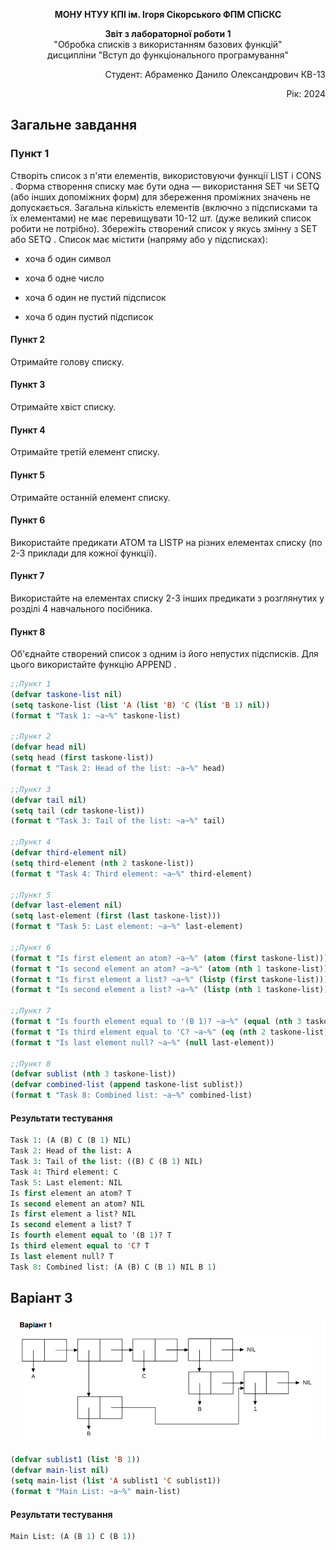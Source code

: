 <p align="center"><b>МОНУ НТУУ КПІ ім. Ігоря Сікорського ФПМ СПіСКС</b></p>

<p align="center">
<b>Звіт з лабораторної роботи 1</b><br/>
"Обробка списків з використанням базових функцій"<br/>
дисципліни "Вступ до функціонального програмування"
</p>

<p align="right">Студент: Абраменко Данило Олександрович КВ-13<p>
<p align="right">Рік: 2024<p>



  ## Загальне завдання 

  ### Пункт 1
  Створіть список з п'яти елементів, використовуючи функції LIST і CONS . Форма
створення списку має бути одна — використання SET чи SETQ (або інших
допоміжних форм) для збереження проміжних значень не допускається. Загальна
кількість елементів (включно з підсписками та їх елементами) не має перевищувати
10-12 шт. (дуже великий список робити не потрібно). Збережіть створений список у
якусь змінну з SET або SETQ . Список має містити (напряму або у підсписках):

- хоча б один символ

- хоча б одне число

- хоча б один не пустий підсписок

- хоча б один пустий підсписок

#### Пункт 2
  Отримайте голову списку.
#### Пункт 3
  Отримайте хвіст списку.
#### Пункт 4
  Отримайте третій елемент списку.
#### Пункт 5
  Отримайте останній елемент списку.
#### Пункт 6
  Використайте предикати ATOM та LISTP на різних елементах списку (по 2-3
приклади для кожної функції).
#### Пункт 7
  Використайте на елементах списку 2-3 інших предикати з розглянутих у розділі 4
навчального посібника.
#### Пункт 8
  Об'єднайте створений список з одним із його непустих підсписків. Для цього
використайте функцію APPEND .
  
```lisp 
;;Пункт 1
(defvar taskone-list nil)
(setq taskone-list (list 'A (list 'B) 'C (list 'B 1) nil))
(format t "Task 1: ~a~%" taskone-list)

;;Пункт 2
(defvar head nil)
(setq head (first taskone-list))
(format t "Task 2: Head of the list: ~a~%" head)

;;Пункт 3
(defvar tail nil)
(setq tail (cdr taskone-list))
(format t "Task 3: Tail of the list: ~a~%" tail)

;;Пункт 4
(defvar third-element nil)
(setq third-element (nth 2 taskone-list))
(format t "Task 4: Third element: ~a~%" third-element)

;;Пункт 5
(defvar last-element nil)
(setq last-element (first (last taskone-list)))
(format t "Task 5: Last element: ~a~%" last-element)

;;Пункт 6
(format t "Is first element an atom? ~a~%" (atom (first taskone-list)))
(format t "Is second element an atom? ~a~%" (atom (nth 1 taskone-list)))
(format t "Is first element a list? ~a~%" (listp (first taskone-list)))
(format t "Is second element a list? ~a~%" (listp (nth 1 taskone-list)))

;;Пункт 7
(format t "Is fourth element equal to '(B 1)? ~a~%" (equal (nth 3 taskone-list) '(B 1)))
(format t "Is third element equal to 'C? ~a~%" (eq (nth 2 taskone-list) 'C))
(format t "Is last element null? ~a~%" (null last-element))

;;Пункт 8
(defvar sublist (nth 3 taskone-list))
(defvar combined-list (append taskone-list sublist))
(format t "Task 8: Combined list: ~a~%" combined-list)
```

#### Результати тестування

```lisp 
Task 1: (A (B) C (B 1) NIL)
Task 2: Head of the list: A
Task 3: Tail of the list: ((B) C (B 1) NIL)
Task 4: Third element: C
Task 5: Last element: NIL
Is first element an atom? T
Is second element an atom? NIL
Is first element a list? NIL
Is second element a list? T
Is fourth element equal to '(B 1)? T
Is third element equal to 'C? T
Is last element null? T
Task 8: Combined list: (A (B) C (B 1) NIL B 1)
```

## Варіант 3
<p align="center">
<img src="variant1.png">
</p>

```lisp
(defvar sublist1 (list 'B 1))
(defvar main-list nil)
(setq main-list (list 'A sublist1 'C sublist1))
(format t "Main List: ~a~%" main-list)
```

#### Результати тестування
```lisp 
Main List: (A (B 1) C (B 1))
```
